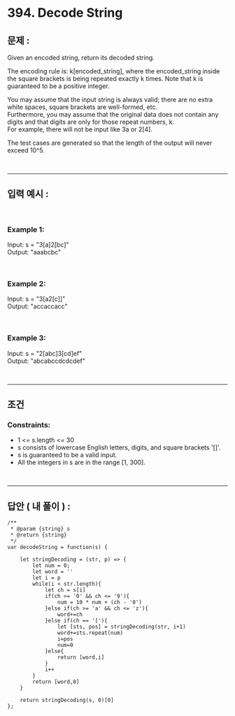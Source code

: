 # 394. Decode String

## 문제 :

Given an encoded string, return its decoded string.

The encoding rule is: k[encoded_string], where the encoded_string inside the square brackets is being repeated exactly k times. Note that k is guaranteed to be a positive integer.

You may assume that the input string is always valid; there are no extra white spaces, square brackets are well-formed, etc.
<br/>
Furthermore, you may assume that the original data does not contain any digits and that digits are only for those repeat numbers, k.
<br/>
For example, there will not be input like 3a or 2[4].

The test cases are generated so that the length of the output will never exceed 10^5.

<br/>

---

## 입력 예시 :

<br/>

### Example 1:

Input: s = "3[a]2[bc]"
<br/>
Output: "aaabcbc"

<br/>

### Example 2:

Input: s = "3[a2[c]]"
<br/>
Output: "accaccacc"

<br/>

### Example 3:

Input: s = "2[abc]3[cd]ef"
<br/>
Output: "abcabccdcdcdef"

<br/>

---

## 조건

### Constraints:

- 1 <= s.length <= 30
- s consists of lowercase English letters, digits, and square brackets '[]'.
- s is guaranteed to be a valid input.
- All the integers in s are in the range [1, 300].

<br/>

---

## 답안 ( 내 풀이 ) :

```
/**
 * @param {string} s
 * @return {string}
 */
var decodeString = function(s) {

    let stringDecoding = (str, p) => {
        let num = 0;
        let word = ''
        let i = p
        while(i < str.length){
            let ch = s[i]
            if(ch >= '0' && ch <= '9'){
                num = 10 * num + (ch - '0')
            }else if(ch >= 'a' && ch <= 'z'){
                word+=ch
            }else if(ch == '['){
                let [sts, pos] = stringDecoding(str, i+1)
                word+=sts.repeat(num)
                i=pos
                num=0
            }else{
                return [word,i]
            }
            i++
        }
        return [word,0]
    }

    return stringDecoding(s, 0)[0]
};
```
